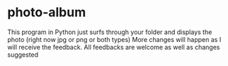 # photo-album
This program in Python just surfs through your folder and displays the photo (right now jpg or png or both types)
More changes will happen as I will receive the feedback.
All feedbacks are welcome as well as changes suggested

